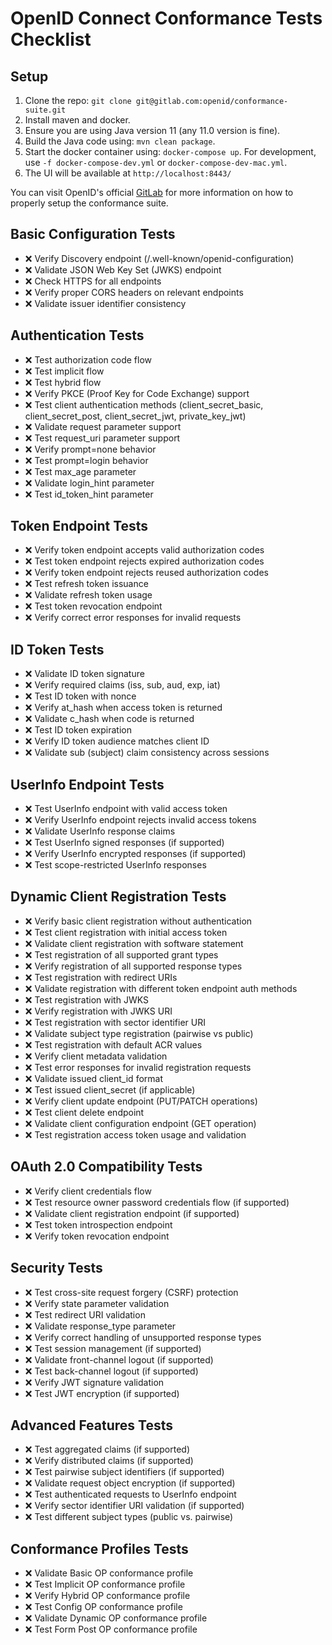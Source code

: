 # OpenID Connect Conformance Tests Checklist

## Setup
1. Clone the repo: `git clone git@gitlab.com:openid/conformance-suite.git`
2. Install maven and docker.
3. Ensure you are using Java version 11 (any 11.0 version is fine).
4. Build the Java code using: `mvn clean package`.
5. Start the docker container using: `docker-compose up`. For development, use `-f docker-compose-dev.yml` or `docker-compose-dev-mac.yml`.
6. The UI will be available at `http://localhost:8443/`

You can visit OpenID's official [GitLab](https://gitlab.com/openid/conformance-suite/-/wikis/Developers/Build-&-Run) for more information on how to properly setup the conformance suite.

## Basic Configuration Tests
- ❌ Verify Discovery endpoint (/.well-known/openid-configuration)
- ❌ Validate JSON Web Key Set (JWKS) endpoint
- ❌ Check HTTPS for all endpoints
- ❌ Verify proper CORS headers on relevant endpoints
- ❌ Validate issuer identifier consistency

## Authentication Tests
- ❌ Test authorization code flow
- ❌ Test implicit flow
- ❌ Test hybrid flow
- ❌ Verify PKCE (Proof Key for Code Exchange) support
- ❌ Test client authentication methods (client_secret_basic, client_secret_post, client_secret_jwt, private_key_jwt)
- ❌ Validate request parameter support
- ❌ Test request_uri parameter support
- ❌ Verify prompt=none behavior
- ❌ Test prompt=login behavior
- ❌ Test max_age parameter
- ❌ Validate login_hint parameter
- ❌ Test id_token_hint parameter

## Token Endpoint Tests
- ❌ Verify token endpoint accepts valid authorization codes
- ❌ Test token endpoint rejects expired authorization codes
- ❌ Verify token endpoint rejects reused authorization codes
- ❌ Test refresh token issuance
- ❌ Validate refresh token usage
- ❌ Test token revocation endpoint
- ❌ Verify correct error responses for invalid requests

## ID Token Tests
- ❌ Validate ID token signature
- ❌ Verify required claims (iss, sub, aud, exp, iat)
- ❌ Test ID token with nonce
- ❌ Verify at_hash when access token is returned
- ❌ Validate c_hash when code is returned
- ❌ Test ID token expiration
- ❌ Verify ID token audience matches client ID
- ❌ Validate sub (subject) claim consistency across sessions

## UserInfo Endpoint Tests
- ❌ Test UserInfo endpoint with valid access token
- ❌ Verify UserInfo endpoint rejects invalid access tokens
- ❌ Validate UserInfo response claims
- ❌ Test UserInfo signed responses (if supported)
- ❌ Verify UserInfo encrypted responses (if supported)
- ❌ Test scope-restricted UserInfo responses

## Dynamic Client Registration Tests
- ❌ Verify basic client registration without authentication
- ❌ Test client registration with initial access token
- ❌ Validate client registration with software statement
- ❌ Test registration of all supported grant types
- ❌ Verify registration of all supported response types
- ❌ Test registration with redirect URIs
- ❌ Validate registration with different token endpoint auth methods
- ❌ Test registration with JWKS
- ❌ Verify registration with JWKS URI
- ❌ Test registration with sector identifier URI
- ❌ Validate subject type registration (pairwise vs public)
- ❌ Test registration with default ACR values
- ❌ Verify client metadata validation
- ❌ Test error responses for invalid registration requests
- ❌ Validate issued client_id format
- ❌ Test issued client_secret (if applicable)
- ❌ Verify client update endpoint (PUT/PATCH operations)
- ❌ Test client delete endpoint
- ❌ Validate client configuration endpoint (GET operation)
- ❌ Test registration access token usage and validation

## OAuth 2.0 Compatibility Tests
- ❌ Verify client credentials flow
- ❌ Test resource owner password credentials flow (if supported)
- ❌ Validate client registration endpoint (if supported)
- ❌ Test token introspection endpoint
- ❌ Verify token revocation endpoint

## Security Tests
- ❌ Test cross-site request forgery (CSRF) protection
- ❌ Verify state parameter validation
- ❌ Test redirect URI validation
- ❌ Validate response_type parameter
- ❌ Verify correct handling of unsupported response types
- ❌ Test session management (if supported)
- ❌ Validate front-channel logout (if supported)
- ❌ Test back-channel logout (if supported)
- ❌ Verify JWT signature validation
- ❌ Test JWT encryption (if supported)

## Advanced Features Tests
- ❌ Test aggregated claims (if supported)
- ❌ Verify distributed claims (if supported)
- ❌ Test pairwise subject identifiers (if supported)
- ❌ Validate request object encryption (if supported)
- ❌ Test authenticated requests to UserInfo endpoint
- ❌ Verify sector identifier URI validation (if supported)
- ❌ Test different subject types (public vs. pairwise)

## Conformance Profiles Tests
- ❌ Validate Basic OP conformance profile
- ❌ Test Implicit OP conformance profile
- ❌ Verify Hybrid OP conformance profile
- ❌ Test Config OP conformance profile
- ❌ Validate Dynamic OP conformance profile
- ❌ Test Form Post OP conformance profile